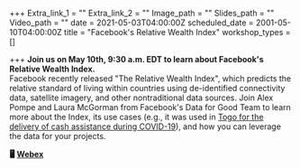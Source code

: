 +++
Extra_link_1 = ""
Extra_link_2 = ""
Image_path = ""
Slides_path = ""
Video_path = ""
date = 2021-05-03T04:00:00Z
scheduled_date = 2001-05-10T04:00:00Z
title = "Facebook's Relative Wealth Index"
workshop_types = []

+++
**Join us on May 10th, 9:30 a.m. EDT to learn about Facebook's Relative Wealth Index.**   
Facebook recently released "The Relative Wealth Index", which predicts the relative standard of living within countries using de-identified connectivity data, satellite imagery, and other nontraditional data sources. Join Alex Pompe and Laura McGorman from Facebook's Data for Good Team to learn more about the Index, its use cases (e.g., it was used in [Togo for the delivery of cash assistance during COVID-19](https://mcas-proxyweb.mcas.ms/certificate-checker?login=false&originalUrl=https%3A%2F%2Fwww.fastcompany.com.mcas.ms%2F90625436%2Fthese-new-poverty-maps-could-reshape-how-we-deliver-humanitarian-aid "https://www.fastcompany.com/90625436/these-new-poverty-maps-could-reshape-how-we-deliver-humanitarian-aid")), and how you can leverage the data for your projects.

**🖥** [**Webex**](https://mcas-proxyweb.mcas.ms/certificate-checker?login=false&originalUrl=https%3A%2F%2Fdatapartnership.org.mcas.ms%2Fwebex)